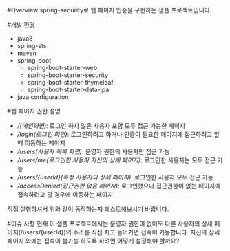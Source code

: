 #Overview
spring-security로 웹 페이지 인증을 구현하는 샘플 프로젝트입니다.

#개발 환경
- java8
- spring-sts
- maven
- spring-boot
  - spring-boot-starter-web
  - spring-boot-starter-security
  - spring-boot-starter-thymeleaf
  - spring-boot-starter-data-jpa
- java configuration



#웹 페이지 권한 설명
* */(메인화면)*: 로그인 하지 않은 사용자 포함 모두 접근 가능한 페이지
* */login(로그인 화면)*: 로그인하려고 하거나 인증이 필요한 페이지에 접근하려고 할때 이동하는 페이지
* */users(사용자 목록 화면)*: 운영자 권한의 사용자만 접근 가능
* */users/me(로그인한 사용자 자신의 상세 페이지)*: 로그인한 사용자는 모두 접근 가능
* */users/{userId}(특정 사용자의 상세 페이지)*: 로그인한 사용자 모두 접근 가능
* */accessDenied(접근권한 없음 페이지)*: 로그인했으나 접근권한이 없는 페이지에 접속하려고 할 경우에 이동하는 페이지

직접 실행하셔서 위와 같이 동작하는지 테스트해보시기 바랍니다.


#이슈 사항
현재 이 샘플 프로젝트에서는
운영자 권한이 없어도 다른 사용자의 상세 페이지(/users/{userId})의 주소를 직접 치고 들어가면 접속이 가능합니다.
자신의 상세 페이지 외에는 접속이 불가능 하도록 하려면 어떻게 설정해야 할까요? 
